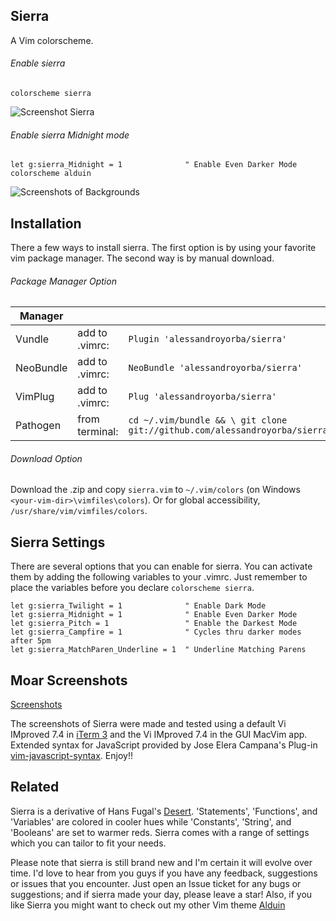 Sierra
------

A Vim colorscheme. 

###### Enable sierra
```VimL
colorscheme sierra
```
![Screenshot Sierra](https://cloud.githubusercontent.com/assets/11221489/15807696/af9f38e2-2b19-11e6-916e-105d35414bd7.png)

###### Enable sierra Midnight mode
```VimL
let g:sierra_Midnight = 1              " Enable Even Darker Mode
colorscheme alduin
```
![Screenshots of Backgrounds](https://cloud.githubusercontent.com/assets/11221489/15807708/cc41b5ec-2b19-11e6-80d1-13485f79fb68.png)


Installation
---------------
There a few ways to install sierra. The first option is by using your favorite vim package manager. The second way is by manual download.

###### Package Manager Option
| Manager          |                 |                                                                           |
|------------------|-----------------|---------------------------------------------------------------------------|
| Vundle           | add to .vimrc:  | `Plugin 'alessandroyorba/sierra'`                                         |
| NeoBundle        | add to .vimrc:  | `NeoBundle 'alessandroyorba/sierra'`                                      |
| VimPlug          | add to .vimrc:  | `Plug 'alessandroyorba/sierra'`                                           |
| Pathogen         | from terminal:  | `cd ~/.vim/bundle && \ git clone git://github.com/alessandroyorba/sierra` |

###### Download Option
Download the .zip and copy `sierra.vim` to `~/.vim/colors` (on Windows `<your-vim-dir>\vimfiles\colors`). Or for global accessibility, `/usr/share/vim/vimfiles/colors`.

Sierra Settings
---------------
There are several options that you can enable for sierra. You can activate them by adding the following variables to your .vimrc. Just remember to place the variables before you declare `colorscheme sierra`.

```VimL
let g:sierra_Twilight = 1              " Enable Dark Mode
let g:sierra_Midnight = 1              " Enable Even Darker Mode
let g:sierra_Pitch = 1                 " Enable the Darkest Mode
let g:sierra_Campfire = 1              " Cycles thru darker modes after 5pm
let g:sierra_MatchParen_Underline = 1  " Underline Matching Parens
```

Moar Screenshots
----------------
[Screenshots](https://github.com/AlessandroYorba/Sierra/issues/1)

The screenshots of Sierra were made and tested using a default Vi IMproved 7.4 in [iTerm 3](https://www.iterm2.com) and the Vi IMproved 7.4 in the GUI MacVim app. Extended syntax for JavaScript provided by Jose Elera Campana's Plug-in [vim-javascript-syntax](https://github.com/jelera/vim-javascript-syntax). Enjoy!!

Related 
-------
Sierra is a derivative of Hans Fugal's [Desert](https://github.com/fugalh/desert.vim). 'Statements', 'Functions', and 'Variables' are colored in cooler hues while 'Constants', 'String', and 'Booleans' are set to warmer reds. Sierra comes with a range of settings which you can tailor to fit your needs.

Please note that sierra is still brand new and I'm certain it will evolve over time. I'd love to hear from you guys if you have any feedback, suggestions or issues that you encounter. Just open an Issue ticket for any bugs or suggestions; and if sierra made your day, please leave a star! Also, if you like Sierra you might want to check out my other Vim theme [Alduin](https://github.com/AlessandroYorba/Alduin)
